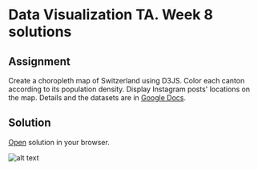 # Data Visualization TA. Week 8 solutions

## Assignment
Create a choropleth map of Switzerland using D3JS. Color each canton according to its population density. Display Instagram posts' locations on the map. Details and the datasets are in [Google Docs](https://docs.google.com/document/d/1FHFM87AvS_rq2gi7rqV7rIsM4hoopZcr8HDlngrj9tI/edit?usp=sharing).

## Solution
[Open](http://blog.miz.space/dataviz/choropleth-switzerland-instagram/) solution in your browser.

![alt text](https://raw.githubusercontent.com/mizvol/dataVizTA_week8/master/viz8.jpg)